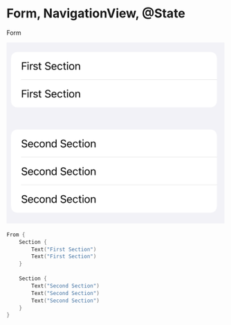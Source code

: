 # Form, NavigationView, @State

Form

![](images/form-image.png)

```swift 
From {
    Section {
        Text("First Section")
        Text("First Section")
    }

    Section {
        Text("Second Section")
        Text("Second Section")
        Text("Second Section")
    }
}
```